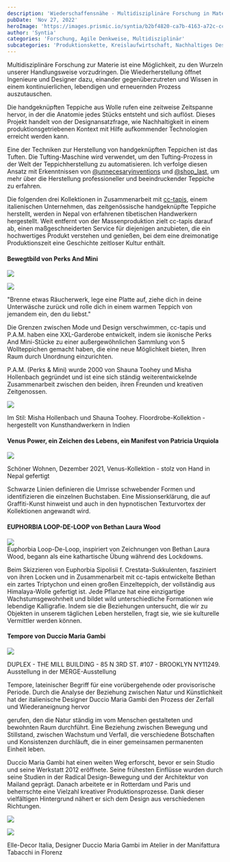 ```yaml
---
description: 'Wiederschaffensnähe - Multidisziplinäre Forschung in Materialwissenschaften'
pubDate: 'Nov 27, 2022'
heroImage: 'https://images.prismic.io/syntia/b2bf4820-ca7b-4163-a72c-cc7f4d331b6e_75d89d3b4394ab6be51c86cf49fe5cb3fba7f650-1000x1500-1.jpg?auto=compress,format'
author: 'Syntia'
categories: 'Forschung, Agile Denkweise, Multidisziplinär'
subcategories: 'Produktionskette, Kreislaufwirtschaft, Nachhaltiges Design, Abfallmanagement, Wiederaneignung'
---
```


Multidisziplinäre Forschung zur Materie ist eine Möglichkeit, zu den Wurzeln unserer Handlungsweise vorzudringen. Die Wiederherstellung öffnet Ingenieure und Designer dazu, einander gegenüberzutreten und Wissen in einem kontinuierlichen, lebendigen und erneuernden Prozess auszutauschen.

Die handgeknüpften Teppiche aus Wolle rufen eine zeitweise Zeitspanne hervor, in der die Anatomie jedes Stücks entsteht und sich auflöst. Dieses Projekt handelt von der Designansatzfrage, wie Nachhaltigkeit in einem produktionsgetriebenen Kontext mit Hilfe aufkommender Technologien erreicht werden kann.

Eine der Techniken zur Herstellung von handgeknüpften Teppichen ist das Tuften. Die Tufting-Maschine wird verwendet, um den Tufting-Prozess in der Welt der Teppichherstellung zu automatisieren. Ich verfolge diesen Ansatz mit Erkenntnissen von [@unnecesaryinventions](https://youtu.be/_matYB5rdZA) und [@shop\_last](https://youtu.be/nWmzjuQONKI), um mehr über die Herstellung professioneller und beeindruckender Teppiche zu erfahren.

Die folgenden drei Kollektionen in Zusammenarbeit mit [cc-tapis](https://www.cc-tapis.com/), einem italienischen Unternehmen, das zeitgenössische handgeknüpfte Teppiche herstellt, werden in Nepal von erfahrenen tibetischen Handwerkern hergestellt. Weit entfernt von der Massenproduktion zielt cc-tapis darauf ab, einen maßgeschneiderten Service für diejenigen anzubieten, die ein hochwertiges Produkt verstehen und genießen, bei dem eine dreimonatige Produktionszeit eine Geschichte zeitloser Kultur enthält.

#### **Bewegtbild von Perks And Mini**

![](https://images.prismic.io/syntia/6f0a789b-837d-491f-92d5-7e1a3faad91d_1c0f29be5ebe5cdb093592f8e66ab59aab32cfae-1001x1500-1.webp?auto=compress,format)

![](https://images.prismic.io/syntia/2691f425-4703-435a-b40c-038d001dfeb0_pamxcc-tapis_jumper_03_2000x-1.webp?auto=compress,format)

"Brenne etwas Räucherwerk, lege eine Platte auf, ziehe dich in deine Unterwäsche zurück und rolle dich in einem warmen Teppich von jemandem ein, den du liebst."

Die Grenzen zwischen Mode und Design verschwimmen, cc-tapis und P.A.M. haben eine XXL-Garderobe entwickelt, indem sie ikonische Perks And Mini-Stücke zu einer außergewöhnlichen Sammlung von 5 Wollteppichen gemacht haben, die eine neue Möglichkeit bieten, Ihren Raum durch Unordnung einzurichten.

P.A.M. (Perks & Mini) wurde 2000 von Shauna Toohey und Misha Hollenbach gegründet und ist eine sich ständig weiterentwickelnde Zusammenarbeit zwischen den beiden, ihren Freunden und kreativen Zeitgenossen.

![](https://images.prismic.io/syntia/b2bf4820-ca7b-4163-a72c-cc7f4d331b6e_75d89d3b4394ab6be51c86cf49fe5cb3fba7f650-1000x1500-1.jpg?auto=compress,format)

Im Stil: Misha Hollenbach und Shauna Toohey. Floordrobe-Kollektion - hergestellt von Kunsthandwerkern in Indien

#### **Venus Power, ein Zeichen des Lebens, ein Manifest von Patricia Urquiola**

![](https://images.prismic.io/syntia/d2c67a07-3968-4307-8253-0302b9ba1c6b_cc-tapis-venus-power-by-patricia-urquiola-schoner-wohnen-1200x1600-1.jpg?auto=compress,format)

Schöner Wohnen, Dezember 2021, Venus-Kollektion - stolz von Hand in Nepal gefertigt

Schwarze Linien definieren die Umrisse schwebender Formen und identifizieren die einzelnen Buchstaben. Eine Missionserklärung, die auf Graffiti-Kunst hinweist und auch in den hypnotischen Texturvortex der Kollektionen angewandt wird.

#### **EUPHORBIA LOOP-DE-LOOP von Bethan Laura Wood**

![](https://images.prismic.io/syntia/16948081-8757-4d82-bd1a-6ed545499fff_cc-tapis-showroom-bethan-laura-wood-euphorbia-collection-rug-1024x683-1.jpg?auto=compress,format)  
Euphorbia Loop-De-Loop, inspiriert von Zeichnungen von Bethan Laura Wood, begann als eine kathartische Übung während des Lockdowns.

Beim Skizzieren von Euphorbia Sipolisii f. Crestata-Sukkulenten, fasziniert von ihren Locken und in Zusammenarbeit mit cc-tapis entwickelte Bethan ein zartes Triptychon und einen großen Einzelteppich, der vollständig aus Himalaya-Wolle gefertigt ist. Jede Pflanze hat eine einzigartige Wachstumsgewohnheit und bildet wild unterschiedliche Formationen wie lebendige Kalligrafie. Indem sie die Beziehungen untersucht, die wir zu Objekten in unserem täglichen Leben herstellen, fragt sie, wie sie kulturelle Vermittler werden können.

#### **Tempore von Duccio Maria Gambi**

![](https://images.prismic.io/syntia/b3dba677-9e41-42a2-9451-08ed3bae0178_cc-tapis-duccio-maria-gambi-tempore-allestimento-duplex-ny-4.jpg?auto=compress,format)

DUPLEX - THE MILL BUILDING - 85 N 3RD ST. #107 - BROOKLYN NY11249. Ausstellung in der MERGE-Ausstellung

Tempore, lateinischer Begriff für eine vorübergehende oder provisorische Periode. Durch die Analyse der Beziehung zwischen Natur und Künstlichkeit hat der italienische Designer Duccio Maria Gambi den Prozess der Zerfall und Wiederaneignung hervor

gerufen, den die Natur ständig im vom Menschen gestalteten und bewohnten Raum durchführt. Eine Beziehung zwischen Bewegung und Stillstand, zwischen Wachstum und Verfall, die verschiedene Botschaften und Konsistenzen durchläuft, die in einer gemeinsamen permanenten Einheit leben.

Duccio Maria Gambi hat einen weiten Weg erforscht, bevor er sein Studio und seine Werkstatt 2012 eröffnete. Seine frühesten Einflüsse wurden durch seine Studien in der Radical Design-Bewegung und der Architektur von Mailand geprägt. Danach arbeitete er in Rotterdam und Paris und beherrschte eine Vielzahl kreativer Produktionsprozesse. Dank dieser vielfältigen Hintergrund nähert er sich dem Design aus verschiedenen Richtungen.

![](https://images.prismic.io/syntia/e09a083e-bbc4-4798-9900-c28a7b5803ff_mobilia-duccio-maria-gambi-banner.jpg?auto=compress,format)

![](https://images.prismic.io/syntia/025f85a6-e3e6-4c4b-beb1-1e0316fec4cb_cc-tapis_tempore-by-duccio-maria-gambi_elle-decor-italia_pagina_3-821x1024-1.jpg?auto=compress,format)

Elle-Decor Italia, Designer Duccio Maria Gambi im Atelier in der Manifattura Tabacchi in Florenz